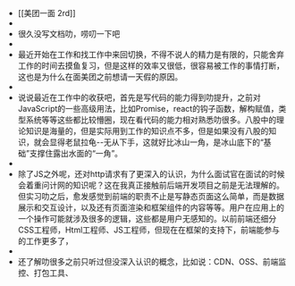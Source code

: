 - [[美团一面 2rd]]
-
- 很久没写文档叻，唠叨一下吧
-
- 最近开始在工作和找工作中来回切换，不得不说人的精力是有限的，只能舍弃工作的时间去摸鱼复习，但是这样的效率又很低，很容易被工作的事情打断，这也是为什么在面美团之前想请一天假的原因。
-
- 说说最近在工作中的收获吧，首先是写代码的能力得到叻提升，之前对JavaScript的一些高级用法，比如Promise，react的钩子函数，解构赋值，类型系统等等这些都比较懵圈，现在看代码的能力相对熟悉叻很多。八股中的理论知识是海量的，但是实际用到工作的知识点不多，但是如果没有八股的知识，就会显得老鼠拉龟--无从下手，这就好比冰山一角，是冰山底下的“基础”支撑住露出水面的“一角”。
-
- 除了JS之外呢，还对http请求有了更深入的认识，为什么面试官在面试的时候会着重问计网的知识呢？这在我真正接触前后端开发项目之前是无法理解的。但实习叻之后，愈发感觉到前端的职责不止是写静态页面这么简单，而是数据展示和交互设计，以及还有页面渲染和框架组件的内容等等。用户在应用上的一个操作可能就涉及很多的逻辑，这些都是用户无感知的。以前前端还细分CSS工程师，Html工程师、JS工程师，但现在在框架的支持下，前端能参与的工作更多了，
-
- 还了解叻很多之前只听过但没深入认识的概念，比如说：CDN、OSS、前端监控、打包工具、